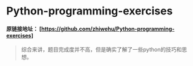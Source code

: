 # Python-programming-exercises
#### 原链接地址： [https://github.com/zhiwehu/Python-programming-exercises]
> 综合来讲，题目完成度并不高，但是确实了解了一些python的技巧和思想。